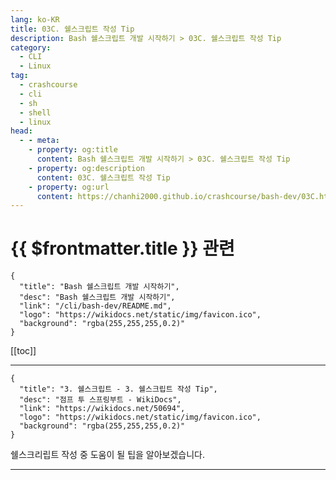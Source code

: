 ```yaml
---
lang: ko-KR
title: 03C. 쉘스크립트 작성 Tip
description: Bash 쉘스크립트 개발 시작하기 > 03C. 쉘스크립트 작성 Tip
category:
  - CLI
  - Linux
tag: 
  - crashcourse
  - cli
  - sh
  - shell
  - linux
head:
  - - meta:
    - property: og:title
      content: Bash 쉘스크립트 개발 시작하기 > 03C. 쉘스크립트 작성 Tip
    - property: og:description
      content: 03C. 쉘스크립트 작성 Tip
    - property: og:url
      content: https://chanhi2000.github.io/crashcourse/bash-dev/03C.html
---
```


# {{ $frontmatter.title }} 관련

```component VPCard
{
  "title": "Bash 쉘스크립트 개발 시작하기",
  "desc": "Bash 쉘스크립트 개발 시작하기",
  "link": "/cli/bash-dev/README.md",
  "logo": "https://wikidocs.net/static/img/favicon.ico",
  "background": "rgba(255,255,255,0.2)"
}
```

[[toc]]

---

```component VPCard
{
  "title": "3. 쉘스크립트 - 3. 쉘스크립트 작성 Tip",
  "desc": "점프 투 스프링부트 - WikiDocs",
  "link": "https://wikidocs.net/50694",
  "logo": "https://wikidocs.net/static/img/favicon.ico",
  "background": "rgba(255,255,255,0.2)"
}
```

쉘스크리립트 작성 중 도움이 될 팁을 알아보겠습니다.

<!-- TODO: 작성 -->

---

<TagLinks />
